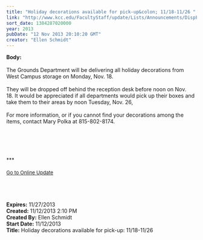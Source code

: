 ```yaml
---
title: "Holiday decorations available for pick-up&colon; 11/18-11/26 "
link: "http://www.kcc.edu/FacultyStaff/update/Lists/Announcements/DispForm.aspx?ID=1322"
sort_date: 1384287020000
year: 2013
pubDate: "12 Nov 2013 20:10:20 GMT"
creator: "Ellen Schmidt"
---
```


<div><b>Body:</b> <div class="ExternalClass531A169CC8034D99B4EB6B939658EC0B">
<div><br />The Grounds Department will be delivering all holiday decorations from West Campus storage on Monday, Nov. 18. </div>
<div> </div>
<div>They will be dropped off behind the reception desk before noon on Nov. 18. It would be appreciated if all departments would pick up their boxes and take them to their areas by noon Tuesday, Nov. 26,</div>
<div> </div>
<div>For more information, or if you cannot find your decorations among the items, contact Mary Polka at 815-802-8174.</div>
<div> </div>
<div> </div>
<div> </div>
<div> </div>
<div>
<div>
<div><br />
<div></div>
<div>
<div></div>
<div>***</div>
<div> </div>
<div></div>
<div></div>
<div></div>
<div></div>
<div></div>
<div></div>
<div></div>
<div></div>
<div>
<div><font size="2"></font></div>
<div><font size="2"></font></div>
<div><font size="2"><a href="/FacultyStaff/update/Pages/dailyupdate.aspx">Go to Online Update</a></font></div>
<div></div>
<div><font size="2"></font></div></div></div></div>
<div></div>
<div></div>
<div></div><br /></div>
<div> </div></div>
<div><br /> </div></div></div>
<div><b>Expires:</b> 11/27/2013</div>
<div><b>Created:</b> 11/12/2013 2:10 PM</div>
<div><b>Created By:</b> Ellen Schmidt</div>
<div><b>Start Date:</b> 11/12/2013</div>
<div><b>Title:</b> Holiday decorations available for pick-up: 11/18-11/26 </div>
